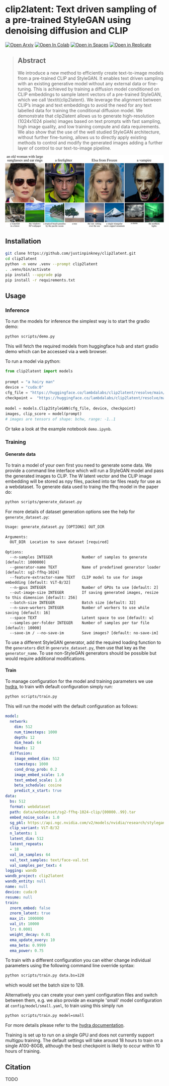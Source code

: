 # clip2latent: Text driven sampling of a pre-trained StyleGAN using denoising diffusion and CLIP

[![Open Arxiv](https://img.shields.io/badge/arXiv-tbc.tbc-b31b1b.svg)](TODO)
[![Open In Colab](https://colab.research.google.com/assets/colab-badge.svg)](TODO)
[![Open in Spaces](https://img.shields.io/badge/%F0%9F%A4%97-Open%20in%20Spaces-orange)](TODO)
[![Open in Replicate](https://img.shields.io/badge/%F0%9F%9A%80-Open%20in%20Replicate-%23fff891)](TODO)


> ## Abstract
>
> We introduce a new method to efficiently create text-to-image models from a pre-trained CLIP and StyleGAN. It enables text driven sampling with an existing generative model without any external data or fine-tuning. This is achieved by training a diffusion model conditioned on CLIP embeddings to sample latent vectors of a pre-trained StyleGAN, which we call \textit{clip2latent}. We leverage the alignment between CLIP’s image and text embeddings to avoid the need for any text labelled data for training the conditional diffusion model. We demonstrate that clip2latent allows us to generate high-resolution (1024x1024 pixels) images based on text prompts with fast sampling, high image quality, and low training compute and data requirements. We also show that the use of the well studied StyleGAN architecture, without further fine-tuning, allows us to directly apply existing methods to control and modify the generated images adding a further layer of control to our text-to-image pipeline.

![](images/headline-large.jpeg)

## Installation

```bash
git clone https://github.com/justinpinkney/clip2latent.git
cd clip2latent
python -m venv .venv --prompt clip2latent
. .venv/bin/activate
pip install --upgrade pip
pip install -r requirements.txt
```

## Usage

### Inference

To run the models for inference the simplest way is to start the gradio demo:

```bash
python scripts/demo.py
```

This will fetch the required models from huggingface hub and start gradio demo which can be accessed via a web browser.

To run a model via python:

```python
from clip2latent import models

prompt = "a hairy man"
device = "cuda:0"
cfg_file = "https://huggingface.co/lambdalabs/clip2latent/resolve/main/ffhq-sg2-510.yaml"
checkpoint =  "https://huggingface.co/lambdalabs/clip2latent/resolve/main/ffhq-sg2-510.ckpt"

model = models.Clip2StyleGAN(cfg_file, device, checkpoint)
images, clip_score = model(prompt)
# images are tensors of shape: bchw, range: -1..1
```

Or take a look at the example notebook `demo.ipynb`.

### Training

#### Generate data

To train a model of your own first you need to generate some data. We provide a command line interface which will run a StyleGAN model and pass the generated images to CLIP. The W latent vector and the CLIP image embedding will be stored as npy files, packed into tar files ready for use as a webdataset. To generate data used to traing the ffhq model in the paper do:

```bash
python scripts/generate_dataset.py
```

For more details of dataset generation options see the help for `generate_dataset.py`:

```
Usage: generate_dataset.py [OPTIONS] OUT_DIR

Arguments:
  OUT_DIR  Location to save dataset [required]

Options:
  --n-samples INTEGER             Number of samples to generate [default: 1000000]
  --generator-name TEXT           Name of predefined generator loader [default: sg2-ffhq-1024]
  --feature-extractor-name TEXT   CLIP model to use for image embedding [default: ViT-B/32]
  --n-gpus INTEGER                Number of GPUs to use [default: 2]
  --out-image-size INTEGER        If saving generated images, resize to this dimension [default: 256]
  --batch-size INTEGER            Batch size [default: 32]
  --n-save-workers INTEGER        Number of workers to use while saving [default: 16]
  --space TEXT                    Latent space to use [default: w]
  --samples-per-folder INTEGER    Number of samples per tar file [default: 10000]
  --save-im / --no-save-im        Save images? [default: no-save-im]
```

To use a different StyleGAN generator, add the required loading function to the `generators` dict in `generate_dataset.py`, then use that key as the `generator_name`. To use non-StyleGAN generators should be possible but would require additional modifications.

#### Train

To manage configuration for the model and training parameters we use [hydra](https://hydra.cc/), to train with default configuration simply run:

```bash
python scripts/train.py
```

This will run the model with the default configuration as follows:

```yaml
model:
  network:
    dim: 512
    num_timesteps: 1000
    depth: 12
    dim_head: 64
    heads: 12
  diffusion:
    image_embed_dim: 512
    timesteps: 1000
    cond_drop_prob: 0.2
    image_embed_scale: 1.0
    text_embed_scale: 1.0
    beta_schedule: cosine
    predict_x_start: true
data:
  bs: 512
  format: webdataset
  path: data/webdataset/sg2-ffhq-1024-clip/{00000..99}.tar
  embed_noise_scale: 1.0
  sg_pkl: https://api.ngc.nvidia.com/v2/models/nvidia/research/stylegan2/versions/1/files/stylegan2-ffhq-1024x1024.pkl
  clip_variant: ViT-B/32
  n_latents: 1
  latent_dim: 512
  latent_repeats:
  - 18
  val_im_samples: 64
  val_text_samples: text/face-val.txt
  val_samples_per_text: 4
logging: wandb
wandb_project: clip2latent
wandb_entity: null
name: null
device: cuda:0
resume: null
train:
  znorm_embed: false
  znorm_latent: true
  max_it: 1000000
  val_it: 10000
  lr: 0.0001
  weight_decay: 0.01
  ema_update_every: 10
  ema_beta: 0.9999
  ema_power: 0.75
```

To train with a different configuration you can either change individual parameters using the following command line override syntax:

```bash
python scripts/train.py data.bs=128
```

which would set the batch size to 128.

Alternatively you can create your own yaml configuration files and switch between them, e.g. we also provide an example 'small' model configuration at `config/model/small.yaml`, to train using this simply run

```bash
python scripts/train.py model=small
```

For more details please refer to the [hydra documentation](https://hydra.cc/docs/intro/).

Training is set up to run on a single GPU and does not currently support multigpu training. The default settings will take around 18 hours to train on a single A100-80GB, although the best checkpoint is likely to occur within 10 hours of training.

## Citation

TODO